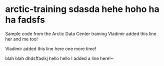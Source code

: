 # arctic-training sdasda hehe hoho ha ha fadsfs
Sample code from the Arctic Data Center training
Vladimir added this line her and me too!
 

Vladimir added this line here one more time!

 blah blah dhdsffaslkj hello hello
 I added a line here!~